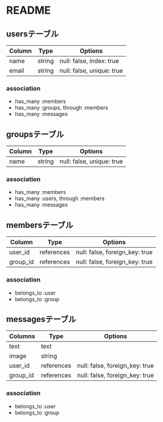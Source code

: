 # README

## usersテーブル

|Column|Type|Options|
|------|----|-------|
|name|string|null: false, index: true|
|email|string|null: false, unique: true|

### association
- has_many :members
- has_many :groups, through :members
- has_many :messages

## groupsテーブル

|Column|Type|Options|
|------|----|-------|
|name|string|null: false, unique: true|
### association
- has_many :members
- has_many :users, through :members
- has_many :messages

## membersテーブル

|Column|Type|Options|
|------|----|-------|
|user_id|references|null: false, foreign_key: true|
|group_id|references|null: false, foreign_key: true|
### association
- belongs_to :user
- belongs_to :group

## messagesテーブル

|Columns|Type|Options|
|------|----|-------|
|text|text||
|image|string||
|user_id|references|null: false, foreign_key: true|
|group_id|references|null: false, foreign_key: true|
### association
- belongs_to :user
- belongs_to :group
